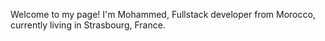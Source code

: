 Welcome to my page!
I'm Mohammed, Fullstack developer from  Morocco, currently living in Strasbourg, France. 
<!---
inanemed/inanemed is a ✨ special ✨ repository because its `README.md` (this file) appears on your GitHub profile.
You can click the Preview link to take a look at your changes.
--->
